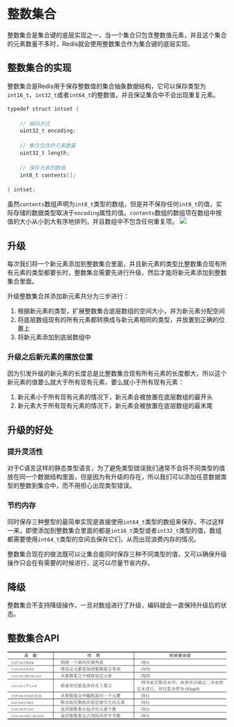 # 整数集合
整数集合是集合键的底层实现之一，当一个集合只包含整数值元素，并且这个集合的元素数量不多时，Redis就会使用整数集合作为集合键的底层实现。

## 整数集合的实现
整数集合是Redis用于保存整数值的集合抽象数据结构，它可以保存类型为`int16_t`、`int32_t`或者`int64_t`的整数值，并且保证集合中不会出现重复元素。

```c
typedef struct intset {  
  
    // 编码方式  
    uint32_t encoding;  
  
    // 集合包含的元素数量  
    uint32_t length;  
  
    // 保存元素的数组  
    int8_t contents[];  
  
} intset;
```
虽然`contents`数组声明为`int8_t`类型的数组，但是并不保存任何`int8_t`的值，实际存储的数据类型取决于`encoding`属性的值。`contents`数组的数组项在数组中按值的大小从小到大有序地排列，并且数组中不包含任何重复项。
![](../../Pasted%20image%2020220524133123.png)
## 升级
每次我们将一个新元素添加到整数集合里面，并且新元素的类型比整数集合现有所有元素的类型都要长时，整数集合需要先进行升级，然后才能将新元素添加到整数集合里面。

升级整数集合并添加新元素共分为三步进行：
1. 根据新元素的类型，扩展整数集合底层数组的空间大小，并为新元素分配空间
2. 将底层数组现有的所有元素都转换成与新元素相同的类型，并放置到正确的位置上
3. 将新元素添加到底层数组中

### 升级之后新元素的摆放位置
因为引发升级的新元素的长度总是比整数集合现有所有元素的长度都大，所以这个新元素的值要么就大于所有现有元素，要么就小于所有现有元素：
1. 新元素小于所有现有元素的情况下，新元素会被放置在底层数组的最开头
2. 新元素大于所有现有元素的情况下，新元素会被放置在底层数组的最末尾

## 升级的好处
### 提升灵活性
对于C语言这样的静态类型语言，为了避免类型错误我们通常不会将不同类型的值放在同一个数据结构里面，但是因为有升级的存在，所以我们可以添加任意数据类型的整数到集合中，而不用担心出现类型错误。

### 节约内存
同时保存三种整型的最简单实现是直接使用`int64_t`类型的数组来保存，不过这样一来，即使添加到整数集合里面的都是`int16_t`类型或者`int32_t`类型的值，数组都需要使用`int64_t`类型的空间去保存它们，从而出现浪费内存的情况。

整数集合现在的做法既可以让集合能同时保存三种不同类型的值，又可以确保升级操作只会在有需要的时候进行，这可以尽量节省内存。

## 降级
整数集合不支持降级操作，一旦对数组进行了升级，编码就会一直保持升级后的状态。

## 整数集合API
![](6.整数集合/Pasted%20image%2020220524143950.png)

